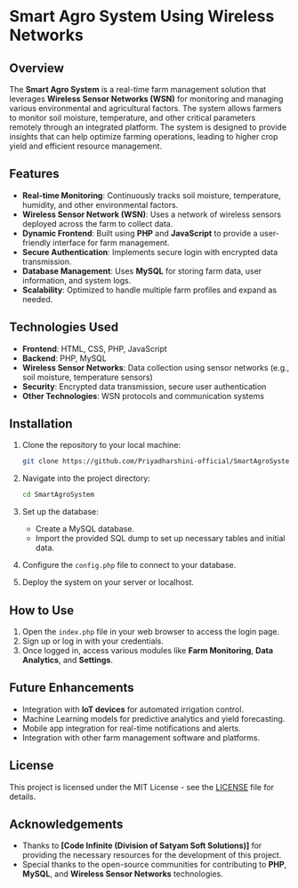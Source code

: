 # Smart Agro System Using Wireless Networks

## Overview

The **Smart Agro System** is a real-time farm management solution that leverages **Wireless Sensor Networks (WSN)** for monitoring and managing various environmental and agricultural factors. The system allows farmers to monitor soil moisture, temperature, and other critical parameters remotely through an integrated platform. The system is designed to provide insights that can help optimize farming operations, leading to higher crop yield and efficient resource management.

## Features

- **Real-time Monitoring**: Continuously tracks soil moisture, temperature, humidity, and other environmental factors.
- **Wireless Sensor Network (WSN)**: Uses a network of wireless sensors deployed across the farm to collect data.
- **Dynamic Frontend**: Built using **PHP** and **JavaScript** to provide a user-friendly interface for farm management.
- **Secure Authentication**: Implements secure login with encrypted data transmission.
- **Database Management**: Uses **MySQL** for storing farm data, user information, and system logs.
- **Scalability**: Optimized to handle multiple farm profiles and expand as needed.

## Technologies Used

- **Frontend**: HTML, CSS, PHP, JavaScript
- **Backend**: PHP, MySQL
- **Wireless Sensor Networks**: Data collection using sensor networks (e.g., soil moisture, temperature sensors)
- **Security**: Encrypted data transmission, secure user authentication
- **Other Technologies**: WSN protocols and communication systems

## Installation

1. Clone the repository to your local machine:

    ```bash
    git clone https://github.com/Priyadharshini-official/SmartAgroSystem.git
    ```

2. Navigate into the project directory:

    ```bash
    cd SmartAgroSystem
    ```

3. Set up the database:

    - Create a MySQL database.
    - Import the provided SQL dump to set up necessary tables and initial data.

4. Configure the `config.php` file to connect to your database.

5. Deploy the system on your server or localhost.

## How to Use

1. Open the `index.php` file in your web browser to access the login page.
2. Sign up or log in with your credentials.
3. Once logged in, access various modules like **Farm Monitoring**, **Data Analytics**, and **Settings**.

## Future Enhancements

- Integration with **IoT devices** for automated irrigation control.
- Machine Learning models for predictive analytics and yield forecasting.
- Mobile app integration for real-time notifications and alerts.
- Integration with other farm management software and platforms.

## License

This project is licensed under the MIT License - see the [LICENSE](LICENSE) file for details.

## Acknowledgements

- Thanks to **[Code Infinite (Division of Satyam Soft Solutions)]** for providing the necessary resources for the development of this project.
- Special thanks to the open-source communities for contributing to **PHP**, **MySQL**, and **Wireless Sensor Networks** technologies.


